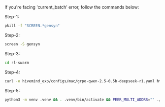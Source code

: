 If you're facing 'current_batch' error, follow the commands below:

Step-1:
```bash
pkill -f "SCREEN.*gensyn"
```
Step-2:
```bash
screen -S gensyn
```
Step-3:
```bash
cd rl-swarm
```
Step-4:
```bash
curl -o hivemind_exp/configs/mac/grpo-qwen-2.5-0.5b-deepseek-r1.yaml https://raw.githubusercontent.com/karandedhaa/rl-swarm/main/hivemind_exp/configs/mac/grpo-qwen-2.5-0.5b-deepseek-r1.yaml
```
Step-5:
```bash
python3 -m venv .venv && . .venv/bin/activate && PEER_MULTI_ADDRS="" ./run_rl_swarm.sh
```
